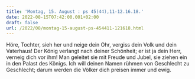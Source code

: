 ```yaml
---
title: 'Montag, 15. August : ps 45(44),11-12.16.18.'
date: 2022-08-15T07:42:00.001+02:00
draft: false
url: /2022/08/montag-15-august-ps-454411-121618.html
---
```


Höre, Tochter, sieh her und neige dein Ohr, vergiss dein Volk und dein Vaterhaus! Der König verlangt nach deiner Schönheit; er ist ja dein Herr, verneig dich vor ihm! Man geleitet sie mit Freude und Jubel, sie ziehen ein in den Palast des Königs. Ich will deinen Namen rühmen von Geschlecht zu Geschlecht; darum werden die Völker dich preisen immer und ewig.